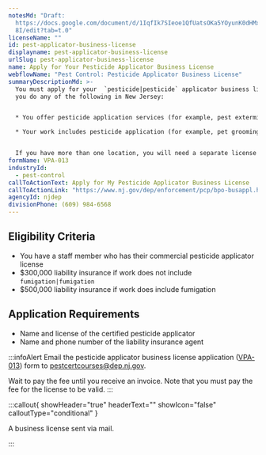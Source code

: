 ```yaml
---
notesMd: "Draft:
  https://docs.google.com/document/d/1IqfIk7SIeoe1QfUatsOKa5YOyunK0dHMxTjj4OIp6\
  8I/edit?tab=t.0"
licenseName: ""
id: pest-applicator-business-license
displayname: pest-applicator-business-license
urlSlug: pest-applicator-business-license
name: Apply for Your Pesticide Applicator Business License
webflowName: "Pest Control: Pesticide Applicator Business License"
summaryDescriptionMd: >-
  You must apply for your  `pesticide|pesticide` applicator business license if
  you do any of the following in New Jersey:


  * You offer pesticide application services (for example, pest extermination)

  * Your work includes pesticide application (for example, pet grooming)


  If you have more than one location, you will need a separate license for each one.
formName: VPA-013
industryId:
  - pest-control
callToActionText: Apply for My Pesticide Applicator Business License
callToActionLink: "https://www.nj.gov/dep/enforcement/pcp/bpo-busappl.htm "
agencyId: njdep
divisionPhone: (609) 984-6568
---
```

## Eligibility Criteria

* You have a staff member who has their commercial pesticide applicator license
* $300,000 liability insurance if work does not include `fumigation|fumigation`
* $500,000 liability insurance if work does include fumigation

## Application Requirements

* Name and license of the certified pesticide applicator
* Name and phone number of the liability insurance agent

:::infoAlert 
 Email the pesticide applicator business license application ([VPA-013](https://www.nj.gov/dep/enforcement/pcp/bpo/certification/forms/ab_license_application_vpa-013_fillable.pdf)) form to pestcertcourses@dep.nj.gov. 

Wait to pay the fee until you receive an invoice. Note that you must pay the fee for the license to be valid.
:::



:::callout{ showHeader="true" headerText="" showIcon="false" calloutType="conditional" }

A business license sent via mail.

:::
